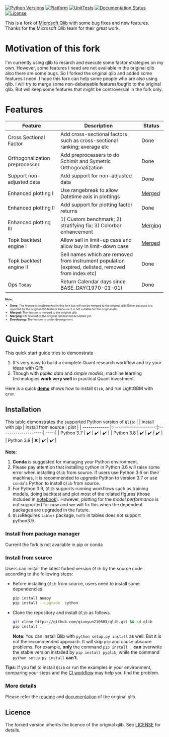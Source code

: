 [![Python Versions](https://img.shields.io/pypi/pyversions/pyqlib.svg?logo=python&logoColor=white)](https://pypi.org/project/pyqlib/#files)
[![Platform](https://img.shields.io/badge/platform-linux%20%7C%20windows-lightgrey)](https://pypi.org/project/pyqlib/#files)
[![UnitTests](https://github.com/qianyun210603/qlib/actions/workflows/test_qlib_from_source.yml/badge.svg)](https://github.com/qianyun210603/qlib/actions/workflows/test_qlib_from_source.yml)
[![Documentation Status](https://readthedocs.org/projects/qlib/badge/?version=latest)](https://qlib.readthedocs.io/en/latest/?badge=latest)
[![License](https://img.shields.io/pypi/l/pyqlib)](LICENSE)


This is a fork of [Microsoft Qlib](http://github.com/microsoft/qlib) with some bug fixes and new features. Thanks for the Microsoft Qlib team for their great work.

# Motivation of this fork
I'm currently using qlib to resarch and execute some factor strategies on my own. However, some features I need are not avaliable in the original qlib also there are some bugs. So I forked the original qlib and added some features I need. I hope this fork can help some people who are also using qlib.
I will try to merge some non-debateable features/bugfix to the original qlib. But will keep some features that might be controversial in the fork only.

# Features
| Feature                        | Description                                                              | Status |
|--------------------------------|--------------------------------------------------------------------------| -- |
| Cross Sectional Factor         | Add cross-sectional factors such as cross-sectional ranking; average etc | Done |
| Orthogonalization preprocesser | Add preprocessers to do Schimit and Symetric Orthogonalization           | Done |
| Support non-adjusted data      | Add support for non-adjusted data                                        | Done |
| Enhanced plotting I            | Use rangebreak to allow Datetime axis in plottings                       | [Merged](https://github.com/microsoft/qlib/pull/1390) |
| Enhanced plotting II           | Add support for plotting factor returns                                  | Done | 
| Enhanced plotting III          | 1) Custom benchmark; 2) stratifying fix; 3) Colorbar enhancement         | [Merging](https://github.com/microsoft/qlib/pull/1413) | 
| Topk backtest engine I         | Allow sell in limit-up case and allow buy in limit-down case             | [Merged](https://github.com/microsoft/qlib/pull/1407) |
| Topk backtest engine II        | Sell names which are removed from instrument population (expired, delisted, removed from index etc)             | Done |
| Ops `Today`                    | Return Calendar days since BASE_DAY(1970-01-01)          | Done |
<span style="font-size: xx-small; ">
<b>Note:</b>
<ul>
<li><b>Done:</b> The feature is implemented in this fork but will not be merged to the original qlib. Either because it is rejected by the original qlib team or because it is not suitable for the original qlib.</li>
<li><b>Merged:</b> The feature is merged to the original qlib.</li>
<li><b>Merging:</b> PR opened to the original qlib but not accepted yet.</li>
<li><b>Developing:</b> The feature is under development.</li>
</ul>
</span>


# Quick Start

This quick start guide tries to demonstrate
1. It's very easy to build a complete Quant research workflow and try your ideas with _Qlib_.
2. Though with *public data* and *simple models*, machine learning technologies **work very well** in practical Quant investment.

Here is a quick **[demo](https://terminalizer.com/view/3f24561a4470)** shows how to install ``Qlib``, and run LightGBM with ``qrun``.

## Installation

This table demonstrates the supported Python version of `Qlib`:
|               | install with pip           | install from source  | plot |
| ------------- |:---------------------:|:--------------------:|:----:|
| Python 3.7    | :heavy_check_mark:    | :heavy_check_mark:   | :heavy_check_mark: |
| Python 3.8    | :heavy_check_mark:    | :heavy_check_mark:   | :heavy_check_mark: |
| Python 3.9    | :x:                   | :heavy_check_mark:   | :heavy_check_mark: |

**Note**: 
1. **Conda** is suggested for managing your Python environment.
2. Please pay attention that installing cython in Python 3.6 will raise some error when installing ``Qlib`` from source. If users use Python 3.6 on their machines, it is recommended to *upgrade* Python to version 3.7 or use `conda`'s Python to install ``Qlib`` from source.
3. For Python 3.9, `Qlib` supports running workflows such as training models, doing backtest and plot most of the related figures (those included in [notebook](examples/workflow_by_code.ipynb)). However, plotting for the *model performance* is not supported for now and we will fix this when the dependent packages are upgraded in the future.
4. `Qlib`Requires `tables` package, `hdf5` in tables does not support python3.9. 

### Install from package manager
Current the fork is not available in pip or conda

### Install from source
Users can install the latest forked version ``Qlib`` by the source code according to the following steps:

* Before installing ``Qlib`` from source, users need to install some dependencies:

  ```bash
  pip install numpy
  pip install --upgrade  cython
  ```

* Clone the repository and install ``Qlib`` as follows.
    ```bash
    git clone https://github.com/qianyun210603/qlib.git && cd qlib
    pip install .
    ```
  **Note**:  You can install Qlib with `python setup.py install` as well. But it is not the recommended approach. It will skip `pip` and cause obscure problems. For example, **only** the command ``pip install .`` **can** overwrite the stable version installed by ``pip install pyqlib``, while the command ``python setup.py install`` **can't**.

**Tips**: If you fail to install `Qlib` or run the examples in your environment,  comparing your steps and the [CI workflow](.github/workflows/test_qlib_from_source.yml) may help you find the problem.

### More details
Please refer the [readme](http://github.com/microsoft/qlib) and [documentation](https://qlib.readthedocs.io/en/latest) of the original qlib.


## Licence
The forked version inherits the licence of the original qlib. See [LICENSE](LICENSE) for details.
